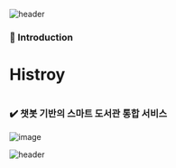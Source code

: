![header](https://capsule-render.vercel.app/api?type=waving&color=3481FE&height=250&width=400&section=header&text=Welcome%20to%20Jungmin's%20Github%20&fontSize=50&fontColor=FFFFFF)
### 📖 Introduction
#


# Histroy

# 

### ✔️ 챗봇 기반의 스마트 도서관 통합 서비스
![image](https://user-images.githubusercontent.com/115389344/233767792-0be3f200-96fe-4fcf-93bd-0061de8cb7c5.png)

![header](https://capsule-render.vercel.app/api?type=waving&color=3481FE&height=300&section=footer&text=Thank%20you%20&fontSize=50&fontColor=FFFFFF)

<!--
**min731/min731** is a ✨ _special_ ✨ repository because its `README.md` (this file) appears on your GitHub profile.

Here are some ideas to get you started:

- 🔭 I’m currently working on ...
- 🌱 I’m currently learning ...
- 👯 I’m looking to collaborate on ...
- 🤔 I’m looking for help with ...
- 💬 Ask me about ...
- 📫 How to reach me: ...
- 😄 Pronouns: ...
- ⚡ Fun fact: ...
-->
